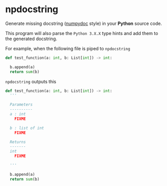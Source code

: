 # npdocstring

Generate missing docstring ([numpydoc](https://github.com/numpy/numpy/blob/master/doc/HOWTO_DOCUMENT.rst.txt) style) in your **Python** source code.

This program will also parse the `Python 3.X.X` type hints and add them to the
generated docstring.

For example, when the following file is piped to `npdocstring`

```python
def test_function(a: int, b: List[int]) -> int:

  b.append(a)
  return sum(b)
```

`npdocstring` outputs this

```python
def test_function(a: int, b: List[int]) -> int:
  '''

  Parameters
  ----------
  a : int
    FIXME

  b : list of int
    FIXME

  Returns
  -------
  int
    FIXME

  '''

  b.append(a)
  return sum(b)
```

